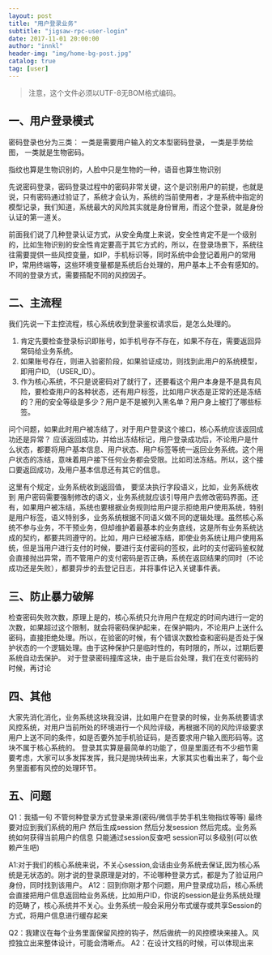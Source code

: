 ```yaml
---
layout: post 
title: "用户登录业务"  
subtitle: "jigsaw-rpc-user-login"  
date: 2017-11-01 20:00:00  
author: "innkl"  
header-img: "img/home-bg-post.jpg"  
catalog: true  
tag: [user]  
---
```


> 注意，这个文件必须以UTF-8无BOM格式编码。 


## 一、用户登录模式

密码登录也分为三类：
一类是需要用户输入的文本型密码登录，
一类是手势绘图，
一类就是生物密码。

指纹也算是生物识别的，人脸中只是生物的一种，语音也算生物识别

先说密码登录，密码登录过程中的密码非常关键，这个是识别用户的前提，也就是说，只有密码通过验证了，系统才会认为，系统的当前使用者，才是系统中指定的模型记录，我们知道，系统最大的风险其实就是身份冒用，而这个登录，就是身份认证的第一道关。

前面我们说了几种登录认证方式，从安全角度上来说，安全性肯定不是一个级别的，比如生物识别的安全性肯定要高于其它方式的，所以，在登录场景下，系统往往需要提供一些风控变量，如IP，手机标识等，同时系统中会登记着用户的常用IP，常用终端等，这些环境变量都是系统后台处理的，用户基本上不会有感知的。不同的登录方式，需要搭配不同的风控因子。

## 二、主流程

我们先说一下主控流程，核心系统收到登录鉴权请求后，是怎么处理的。
1. 肯定先要检查登录标识即账号，如手机号存不存在，如果不存在，需要返回异常码给业务系统。
2. 如果账号存在，则进入验密阶段，如果验证成功，则找到此用户的系统模型，即用户ID, （USER_ID）。
3. 作为核心系统，不只是说密码对了就行了，还要看这个用户本身是不是具有风险，要检查用户的各种状态，还有用户标签，比如用户状态是正常的还是冻结的？用的安全等级是多少？用户是不是被列入黑名单？用户身上被打了哪些标签。

问个问题，如果此时用户被冻结了，对于用户登录这个接口，核心系统应该返回成功还是异常？
应该返回成功，并给出冻结标记，用户登录成功后，不论用户是什么状态，都要将用户基本信息、用户状态、用户标签等统一返回业务系统。这个用户状态的冻结，意味着用户接下任何业务都会受限。比如司法冻结。所以，这个接口要返回成功，及用户基本信息还有其它的信息。

这里有个规定，业务系统收到返回值， 要坚决执行字段语义，比如，业务系统收到  用户密码需要强制修改的语义，业务系统就应该引导用户去修改密码界面。还有，如果用户被冻结，系统也要根据业务规则给用户提示拒绝用户使用系统，特别是用户标签，语义特别多，业务系统根据不同语义做不同的逻辑处理。虽然核心系统不参与业务，不干预业务，但却维护着最基本的业务底线，这是所有业务系统达成的契约，都要共同遵守的。比如，用户已经被冻结，即使业务系统让用户使用系统，但是当用户进行支付的时候，要进行支付密码的签权，此时的支付密码鉴权就会直接抛出异常，而不管用户的支付密码是否正确，系统在返回结果的同时（不论成功还是失败），都要异步的去登记日志，并将事件记入关键事件表。


## 三、防止暴力破解

检查密码失败次数，原理上是的，核心系统只允许用户在规定的时间内进行一定的次数，如果超过这个限制，就会将密码保护起来，在保护期内，不论用户上送什么密码，直接拒绝处理。所以，在验密的时候，有个错误次数检查和密码是否处于保护状态的一个逻辑处理。由于这种保护只是临时性的，有时限的，所以，过期后要系统自动去保护。
对于登录密码撞库这块，由于是后台处理，我们在支付密码的时候，再讨论

## 四、其他

大家先消化消化，业务系统这块我没讲，比如用户在登录的时候，业务系统要请求风控系统，对用户当前所处的环境进行一个风险评级，再根据不同的风险评级要求用户上送不同的条件，如是否要外加手机验证码，是否要求用户输入图形码等。这块不属于核心系统的。
登录其实算是最简单的功能了，但是里面还有不少细节需要考虑，大家可以多发挥发挥，我只是抛块砖出来，大家其实也看出来了，每个业务里面都有风控的处理环节。

## 五、问题

Q1：我插一句 不管何种登录方式登录来源(密码/微信手势手机生物指纹等等) 最终要对应到我们系统的用户 然后生成session 然后分发session 然后完成。业务系统如何获得当前用户的信息 只能通过session反查吧 session可以多级别(可以依赖产生吧)

A1:对于我们的核心系统来说，不关心session,会话由业务系统去保证,因为核心系统是无状态的。刚才说的登录原理是对的，不论哪种登录方式，都是为了验证用户身份，同时找到该用户。
A12：回到你刚才那个问题，用户登录成功后，核心系统会直接把用户信息返回给业务系统，比如用户ID，你说的session是业务系统处理的范畴了，核心系统并不关心。业务系统一般会采用分布式缓存或共享Session的方式，将用户信息进行缓存起来

Q2：我建议在每个业务里面保留风控的钩子，然后做统一的风控模块来接入。风控独立出来整体设计，可能会清晰点。
A2：在设计文档的时候，可以体现出来


